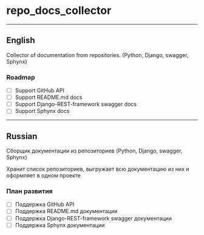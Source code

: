 # repo_docs_collector

---

## English
Collector of documentation from repositories. (Python, Django, swagger, Sphynx)

### Roadmap
- [ ] Support GitHub API
- [ ] Support README.md docs
- [ ] Support Django-REST-framework swagger docs
- [ ] Support Sphynx docs

---

## Russian
Сборщик документации из репозиториев (Python, Django, swagger, Sphynx)

Хранит список репозиториев, выгружает всю документацию из них и оформляет в одном проекте

### План развития
- [ ] Поддержка GitHub API
- [ ] Поддержка README.md документации
- [ ] Поддержка Django-REST-framework swagger документации
- [ ] Поддержка Sphynx документации
